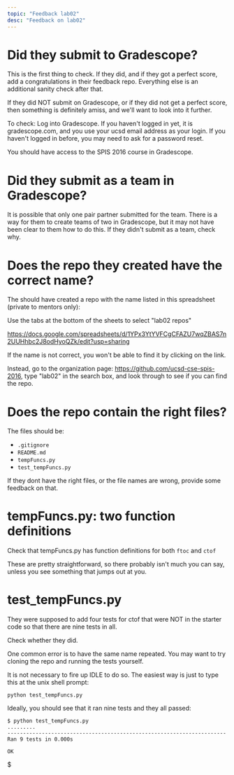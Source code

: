 ```yaml
---
topic: "Feedback lab02"
desc: "Feedback on lab02"
---
```


# Did they submit to Gradescope?

This is the first thing to check.  If they did, and if they got a perfect score, add a congratulations in their feedback
repo.  Everything else is an additional sanity check after that.  

If they did NOT submit on Gradescope, or if they did not get a perfect score, then something is definitely amiss, and we'll
want to look into it further.

To check: Log into Gradescope.  If you haven't logged in yet, it is gradescope.com, and you use your ucsd email address
as your login.  If you haven't logged in before, you may need to ask for a password reset.

You should have access to the SPIS 2016 course in Gradescope.

# Did they submit as a team in Gradescope?

It is possible that only one pair partner submitted for the team.  There is a way for them to create teams of two in Gradescope, but it may not have been clear to them how to do this.  If they didn't submit as a team, check why.

# Does the repo they created have the correct name?

The should have created a repo with the name listed in this spreadsheet (private to mentors only):

Use the tabs at the bottom of the sheets to select "lab02 repos"

<https://docs.google.com/spreadsheets/d/1YPx3YtYVFCgCFAZU7wqZBAS7n2UUHhbc2J8odHyoQZk/edit?usp=sharing>

If the name is not correct, you won't be able to find it by clicking on the link.

Instead, go to the organization page: <https://github.com/ucsd-cse-spis-2016>, type "lab02" in the search box,
and look through to see if you can find the repo. 

# Does the repo contain the right files?

The files should be:

* `.gitignore`	
* `README.md`	
* `tempFuncs.py`	
* `test_tempFuncs.py`

If they dont have the right files, or the file names are wrong, provide some feedback on that.

#  tempFuncs.py: two function definitions

Check that tempFuncs.py has function definitions for both `ftoc` and `ctof`

These are pretty straightforward, so there probably isn't much you can say, unless you see something that jumps out at you.

# test_tempFuncs.py

They were supposed to add four tests for ctof that were NOT in the starter code so that there are nine tests in all.  

Check whether they did.

One common error is to have the same name repeated.  You may want to try cloning the repo and running the tests yourself.

It is not necessary to fire up IDLE to do so.   The easiest way is just to type this at the unix shell prompt:

```
python test_tempFuncs.py
```

Ideally, you should see that it ran nine tests and they all passed:

```
$ python test_tempFuncs.py 
.........
----------------------------------------------------------------------
Ran 9 tests in 0.000s

OK
```
$

